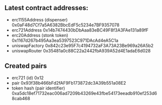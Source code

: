 ## Latest contract addresses:

- erc1155Address (dispenser) 0x0aF48d7Cf7a5A6382BbcEdF5c5234e7BF9357078
- erc721Address 0x14b7474430bDbAaa83eBC49F8f3A3FAe131a89fF
- erc20Address (stonk token) 0x1167d267b495Aa3ea5397523C971DAcAd4eA5C1a
- uniswapFactory 0x842c23e95F7c4194732aF3A73A23Be969a26A5b2
- uniswapRouter 0x35481a0c88C22a2442fbA939A52d4E1adaE6d028

## Created pairs

- erc721 (id) 0x12
- pair 0x93f38b466bFd2fAF9Fb173872dc3A39b551a08E2
- token hash (pair identifier) 0xa5dc18ef71732eac006ad7209b43269e43fbe54173eeadb910ef253d68cab468